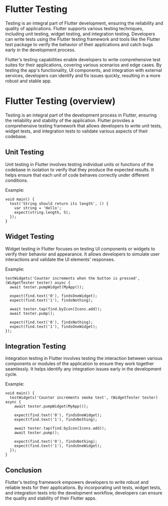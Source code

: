 # Flutter Testing

Testing is an integral part of Flutter development, ensuring the reliability and quality of applications. Flutter supports various testing techniques, including unit testing, widget testing, and integration testing. Developers can write tests using the Flutter testing framework and tools like the Flutter test package to verify the behavior of their applications and catch bugs early in the development process.

Flutter's testing capabilities enable developers to write comprehensive test suites for their applications, covering various scenarios and edge cases. By testing the app's functionality, UI components, and integration with external services, developers can identify and fix issues quickly, resulting in a more robust and stable app.

# Flutter Testing (overview)

Testing is an integral part of the development process in Flutter, ensuring the reliability and stability of the application. Flutter provides a comprehensive testing framework that allows developers to write unit tests, widget tests, and integration tests to validate various aspects of their codebase.

## Unit Testing

Unit testing in Flutter involves testing individual units or functions of the codebase in isolation to verify that they produce the expected results. It helps ensure that each unit of code behaves correctly under different conditions.

Example:
```
void main() {
  test('String should return its length', () {
    var string = 'Hello';
    expect(string.length, 5);
  });
}
```

## Widget Testing

Widget testing in Flutter focuses on testing UI components or widgets to verify their behavior and appearance. It allows developers to simulate user interactions and validate the UI elements' responses.

Example:
```
testWidgets('Counter increments when the button is pressed', (WidgetTester tester) async {
  await tester.pumpWidget(MyApp());

  expect(find.text('0'), findsOneWidget);
  expect(find.text('1'), findsNothing);

  await tester.tap(find.byIcon(Icons.add));
  await tester.pump();

  expect(find.text('0'), findsNothing);
  expect(find.text('1'), findsOneWidget);
});
```

## Integration Testing

Integration testing in Flutter involves testing the interaction between various components or modules of the application to ensure they work together seamlessly. It helps identify any integration issues early in the development cycle.

Example:
```
void main() {
  testWidgets('Counter increments smoke test', (WidgetTester tester) async {
    await tester.pumpWidget(MyApp());

    expect(find.text('0'), findsOneWidget);
    expect(find.text('1'), findsNothing);

    await tester.tap(find.byIcon(Icons.add));
    await tester.pump();

    expect(find.text('0'), findsNothing);
    expect(find.text('1'), findsOneWidget);
  });
}
```

## Conclusion

Flutter's testing framework empowers developers to write robust and reliable tests for their applications. By incorporating unit tests, widget tests, and integration tests into the development workflow, developers can ensure the quality and stability of their Flutter apps.
